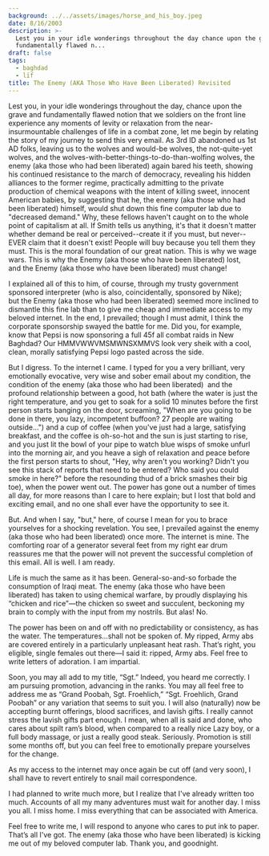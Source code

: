 ```yaml
---
background: ../../assets/images/horse_and_his_boy.jpeg
date: 8/16/2003
description: >-
  Lest you in your idle wonderings throughout the day chance upon the grave and
  fundamentally flawed n...
draft: false
tags:
  - baghdad
  - lïf
title: The Enemy (AKA Those Who Have Been Liberated) Revisited
---
```


Lest you, in your idle wonderings throughout the day, chance upon the grave and fundamentally flawed notion that we soldiers on the front line experience any moments of levity or relaxation from the near-insurmountable challenges of life in a combat zone, let me begin by relating the story of my journey to send this very email. As 3rd ID abandoned us 1st AD folks, leaving us to the wolves and would-be wolves, the not-quite-yet wolves, and the wolves-with-better-things-to-do-than-wolfing wolves, the enemy (aka those who had been liberated) again bared his teeth, showing his continued resistance to the march of democracy, revealing his hidden alliances to the former regime, practically admitting to the private production of chemical weapons with the intent of killing sweet, innocent American babies, by suggesting that he, the enemy (aka those who had been liberated) himself, would shut down this fine computer lab due to "decreased demand." Why, these fellows haven't caught on to the whole point of capitalism at all. If Smith tells us anything, it's that it doesn't matter whether demand be real or perceived--create it if you must, but never--EVER claim that it doesn't exist! People will buy because you tell them they must. This is the moral foundation of our great nation. This is why we wage wars. This is why the Enemy (aka those who have been liberated) lost, and the Enemy (aka those who have been liberated) must change!

I explained all of this to him, of course, through my trusty government sponsored interpreter (who is also, coincidentally, sponsored by Nike); but the Enemy (aka those who had been liberated) seemed more inclined to dismantle this fine lab than to give me cheap and immediate access to my beloved internet. In the end, I prevailed; though I must admit, I think the corporate sponsorship swayed the battle for me. Did you, for example, know that Pepsi is now sponsoring a full 45f all combat raids in New Baghdad? Our HMMVWWVMSMWNSXMMVS look very sheik with a cool, clean, morally satisfying Pepsi logo pasted across the side.

But I digress. To the internet I came. I typed for you a very brilliant, very emotionally evocative, very wise and sober email about my condition, the condition of the enemy (aka those who had been liberated)  and the profound relationship between a good, hot bath (where the water is just the right temperature, and you get to soak for a solid 10 minutes before the first person starts banging on the door, screaming, "When are you going to be done in there, you lazy, incompetent buffoon? 27 people are waiting outside...") and a cup of coffee (when you've just had a large, satisfying breakfast, and the coffee is oh-so-hot and the sun is just starting to rise, and you just lit the bowl of your pipe to watch blue wisps of smoke unfurl into the morning air, and you heave a sigh of relaxation and peace before the first person starts to shout, "Hey, why aren't you working? Didn't you see this stack of reports that need to be entered? Who said you could smoke in here?" before the resounding thud of a brick smashes their big toe), when the power went out. The power has gone out a number of times all day, for more reasons than I care to here explain; but I lost that bold and exciting email, and no one shall ever have the opportunity to see it.

But. And when I say, "but," here, of course I mean for you to brace yourselves for a shocking revelation. You see, I prevailed against the enemy (aka those who had been liberated) once more. The internet is mine. The comforting roar of a generator several feet from my right ear drum reassures me that the power will not prevent the successful completion of this email. All is well. I am ready.

Life is much the same as it has been. General-so-and-so forbade the consumption of Iraqi meat. The enemy (aka those who have been liberated) has taken to using chemical warfare, by proudly displaying his “chicken and rice”—the chicken so sweet and succulent, beckoning my brain to comply with the input from my nostrils. But alas! No.

The power has been on and off with no predictability or consistency, as has the water. The temperatures…shall not be spoken of. My ripped, Army abs are covered entirely in a particularly unpleasant heat rash. That’s right, you eligible, single females out there—I said it: ripped, Army abs. Feel free to write letters of adoration. I am impartial.

Soon, you may all add to my title, “Sgt.” Indeed, you heard me correctly. I am pursuing promotion, advancing in the ranks. You may all feel free to address me as “Grand Poobah, Sgt. Froehlich,” “Sgt. Froehlich, Grand Poobah” or any variation that seems to suit you. I will also (naturally) now be accepting burnt offerings, blood sacrifices, and lavish gifts. I really cannot stress the lavish gifts part enough. I mean, when all is said and done, who cares about spilt ram’s blood, when compared to a really nice Lazy boy, or a full body massage, or just a really good steak. Seriously. Promotion is still some months off, but you can feel free to emotionally prepare yourselves for the change.

As my access to the internet may once again be cut off (and very soon), I shall have to revert entirely to snail mail correspondence.

I had planned to write much more, but I realize that I've already written too much. Accounts of all my many adventures must wait for another day. I miss you all. I miss home. I miss everything that can be associated with America.

Feel free to write me, I will respond to anyone who cares to put ink to paper. That’s all I've got. The enemy (aka those who have been liberated) is kicking me out of my beloved computer lab. Thank you, and goodnight.

